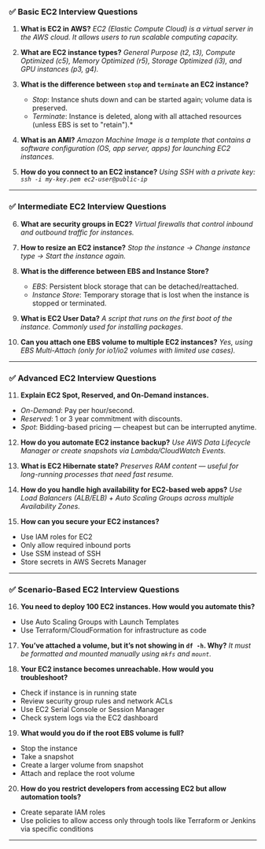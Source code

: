 ### ✅ **Basic EC2 Interview Questions**

1. **What is EC2 in AWS?**
   *EC2 (Elastic Compute Cloud) is a virtual server in the AWS cloud. It allows users to run scalable computing capacity.*

2. **What are EC2 instance types?**
   *General Purpose (t2, t3), Compute Optimized (c5), Memory Optimized (r5), Storage Optimized (i3), and GPU instances (p3, g4).*

3. **What is the difference between `stop` and `terminate` an EC2 instance?**

   * *Stop*: Instance shuts down and can be started again; volume data is preserved.
   * *Terminate*: Instance is deleted, along with all attached resources (unless EBS is set to "retain").\*

4. **What is an AMI?**
   *Amazon Machine Image is a template that contains a software configuration (OS, app server, apps) for launching EC2 instances.*

5. **How do you connect to an EC2 instance?**
   *Using SSH with a private key: `ssh -i my-key.pem ec2-user@public-ip`*

---

### ✅ **Intermediate EC2 Interview Questions**

6. **What are security groups in EC2?**
   *Virtual firewalls that control inbound and outbound traffic for instances.*

7. **How to resize an EC2 instance?**
   *Stop the instance → Change instance type → Start the instance again.*

8. **What is the difference between EBS and Instance Store?**

   * *EBS*: Persistent block storage that can be detached/reattached.
   * *Instance Store*: Temporary storage that is lost when the instance is stopped or terminated.

9. **What is EC2 User Data?**
   *A script that runs on the first boot of the instance. Commonly used for installing packages.*

10. **Can you attach one EBS volume to multiple EC2 instances?**
    *Yes, using EBS Multi-Attach (only for io1/io2 volumes with limited use cases).*

---

### ✅ **Advanced EC2 Interview Questions**

11. **Explain EC2 Spot, Reserved, and On-Demand instances.**

* *On-Demand*: Pay per hour/second.
* *Reserved*: 1 or 3 year commitment with discounts.
* *Spot*: Bidding-based pricing — cheapest but can be interrupted anytime.

12. **How do you automate EC2 instance backup?**
    *Use AWS Data Lifecycle Manager or create snapshots via Lambda/CloudWatch Events.*

13. **What is EC2 Hibernate state?**
    *Preserves RAM content — useful for long-running processes that need fast resume.*

14. **How do you handle high availability for EC2-based web apps?**
    *Use Load Balancers (ALB/ELB) + Auto Scaling Groups across multiple Availability Zones.*

15. **How can you secure your EC2 instances?**

* Use IAM roles for EC2
* Only allow required inbound ports
* Use SSM instead of SSH
* Store secrets in AWS Secrets Manager

---

### ✅ **Scenario-Based EC2 Interview Questions**

16. **You need to deploy 100 EC2 instances. How would you automate this?**

* Use Auto Scaling Groups with Launch Templates
* Use Terraform/CloudFormation for infrastructure as code

17. **You’ve attached a volume, but it’s not showing in `df -h`. Why?**
    *It must be formatted and mounted manually using `mkfs` and `mount`.*

18. **Your EC2 instance becomes unreachable. How would you troubleshoot?**

* Check if instance is in running state
* Review security group rules and network ACLs
* Use EC2 Serial Console or Session Manager
* Check system logs via the EC2 dashboard

19. **What would you do if the root EBS volume is full?**

* Stop the instance
* Take a snapshot
* Create a larger volume from snapshot
* Attach and replace the root volume

20. **How do you restrict developers from accessing EC2 but allow automation tools?**

* Create separate IAM roles
* Use policies to allow access only through tools like Terraform or Jenkins via specific conditions

---
